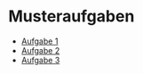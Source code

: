 # Musteraufgaben

* [Aufgabe 1](https://www.schule-bw.de/faecher-und-schularten/mathematisch-naturwissenschaftliche-faecher/informatik/material/materialien-zum-neuen-bildungsplan-informatik-an-den-nichtgewerblichen-beruflichen-gymnasien/aufgabe1.pdf)
* [Aufgabe 2](https://www.schule-bw.de/faecher-und-schularten/mathematisch-naturwissenschaftliche-faecher/informatik/material/materialien-zum-neuen-bildungsplan-informatik-an-den-nichtgewerblichen-beruflichen-gymnasien/aufgabe2.pdf)
* [Aufgabe 3](https://www.schule-bw.de/faecher-und-schularten/mathematisch-naturwissenschaftliche-faecher/informatik/material/materialien-zum-neuen-bildungsplan-informatik-an-den-nichtgewerblichen-beruflichen-gymnasien/aufgabe3.pdf)
